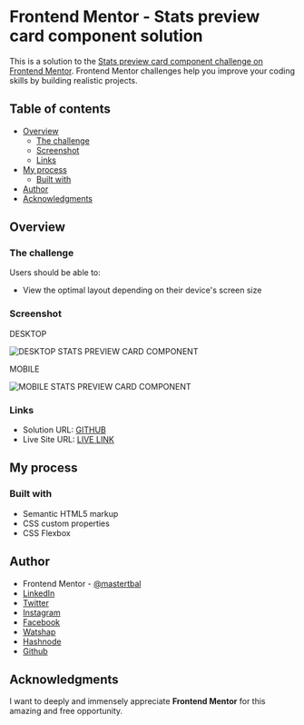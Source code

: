 # Frontend Mentor - Stats preview card component solution

This is a solution to the [Stats preview card component challenge on Frontend Mentor](https://www.frontendmentor.io/challenges/stats-preview-card-component-8JqbgoU62).
Frontend Mentor challenges help you improve your coding skills by building realistic projects. 

## Table of contents

- [Overview](#overview)
  - [The challenge](#the-challenge)
  - [Screenshot](#screenshot)
  - [Links](#links)
- [My process](#my-process)
  - [Built with](#built-with)
- [Author](#author)
- [Acknowledgments](#acknowledgments)

## Overview

### The challenge

Users should be able to:

- View the optimal layout depending on their device's screen size

### Screenshot
DESKTOP

![DESKTOP STATS PREVIEW CARD COMPONENT](https://user-images.githubusercontent.com/28808054/167262677-d312d353-d0ad-414d-b2ca-76789e4b0e05.png)

MOBILE

![MOBILE STATS PREVIEW CARD COMPONENT](https://user-images.githubusercontent.com/28808054/167262689-cd4fdbf5-7306-4303-9e66-998ca0ad5c9f.png)

### Links

- Solution URL: [GITHUB](https://github.com/mastertbal/STATS-PREVIEW-CARD)
- Live Site URL: [LIVE LINK](https://mastertbal.github.io/STATS-PREVIEW-CARD//index.html)

## My process

### Built with

- Semantic HTML5 markup
- CSS custom properties
- CSS Flexbox

## Author
- Frontend Mentor - [@mastertbal](https://www.frontendmentor.io/profile/mastertbal)
- [LinkedIn](https://www.linkedin.com/in/oluwatobi-balogun-536044160)
- [Twitter](https://www.twitter.com/mastertbal)
- [Instagram](https://www.instagram.com/mastertbal)
- [Facebook](https://www.facebook.com/oluwatobi.balogun.984349)
- [Watshap](https://wa.me/07058350844)
- [Hashnode](https://mastertbal.hashnode.dev)
- [Github](https://github.com/mastertbal)

## Acknowledgments
I want to deeply and immensely appreciate **Frontend Mentor** for this amazing and free opportunity.
